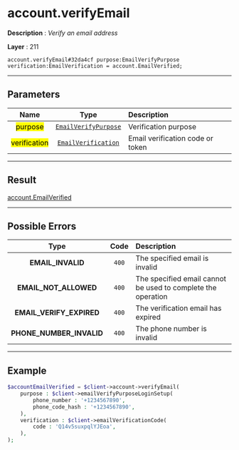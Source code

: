 # account.verifyEmail

**Description** : *Verify an email address*

**Layer** : 211

```tl
account.verifyEmail#32da4cf purpose:EmailVerifyPurpose verification:EmailVerification = account.EmailVerified;
```

---

## Parameters

| Name | Type | Description |
| :---: | :---: | :--- |
| <mark>purpose</mark> | [`EmailVerifyPurpose`](type/EmailVerifyPurpose) | Verification purpose |
| <mark>verification</mark> | [`EmailVerification`](type/EmailVerification) | Email verification code or token |

---

## Result

[account.EmailVerified](type/account.EmailVerified)

---

## Possible Errors

| Type | Code | Description |
| :---: | :---: | :--- |
| **EMAIL_INVALID** | `400` | The specified email is invalid |
| **EMAIL_NOT_ALLOWED** | `400` | The specified email cannot be used to complete the operation |
| **EMAIL_VERIFY_EXPIRED** | `400` | The verification email has expired |
| **PHONE_NUMBER_INVALID** | `400` | The phone number is invalid |

---

## Example

```php
$accountEmailVerified = $client->account->verifyEmail(
	purpose : $client->emailVerifyPurposeLoginSetup(
		phone_number : '+1234567890',
		phone_code_hash : '+1234567890',
	),
	verification : $client->emailVerificationCode(
		code : 'Q14v5suxpqlYJEoa',
	),
);
```